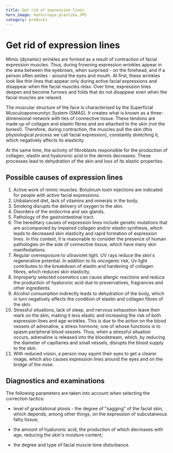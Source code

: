 ```yaml
---
title: Get rid of expression lines
hero_image: konturnaya-plastika.JPG
category: products
---
```


# Get rid of expression lines

Mimic (dynamic) wrinkles are formed as a result of contraction of facial expression muscles. Thus, during frowning expression wrinkles appear in the area between the eyebrows, when surprised - on the forehead, and if a person often smiles - around the eyes and mouth. At first, these wrinkles look like thin lines that appear only during active facial expressions and disappear when the facial muscles relax. Over time, expression lines deepen and become furrows and folds that do not disappear even when the facial muscles are relaxed.

The muscular structure of the face is characterised by the Superficial Musculoaponeurotyc System (SMAS). It creates what is known as a three-dimensional network with ties of connective tissue. These tendons are made up of collagen and elastin fibres and are attached to the skin (not the bones!). Therefore, during contraction, the muscles pull the skin (this physiological process we call facial expression), constantly stretching it, which negatively affects its elasticity.

At the same time, the activity of fibroblasts responsible for the production of collagen, elastin and hyaluronic acid in the dermis decreases. These processes lead to dehydration of the skin and loss of its elastic properties.

## Possible causes of expression lines

1. Active work of mimic muscles. Botulinum toxin injections are indicated for people with active facial expressions.
2. Unbalanced diet, lack of vitamins and minerals in the body.
3. Smoking disrupts the delivery of oxygen to the skin.
4. Disorders of the endocrine and sex glands.
5. Pathology of the gastrointestinal tract.
6. The hereditary causes of expression lines include genetic mutations that are accompanied by impaired collagen and/or elastin synthesis, which leads to decreased skin elasticity and rapid formation of expression lines. In this context, it is reasonable to consider the presence of human pathologies on the side of connective tissue, which have many skin manifestations.
7. Regular overexposure to ultraviolet light. UV rays reduce the skin's regenerative potential. In addition to its oncogenic risk, Uv light contributes to the breakdown of elastin and hardening of collagen fibres, which reduces skin elasticity.
8. Improperly selected cosmetics can cause allergic reactions and reduce the production of hyaluronic acid due to preservatives, fragrances and other ingredients.
9. Alcohol consumption indirectly leads to dehydration of the body, which in turn negatively affects the condition of elastin and collagen fibres of the skin.
10. Stressful situations, lack of sleep, and nervous exhaustion leave their mark on the skin, making it less elastic and increasing the risk of both expression lines and age wrinkles. This is due to the action on the blood vessels of adrenaline, a stress hormone, one of whose functions is to spasm peripheral blood vessels. Thus, when a stressful situation occurs, adrenaline is released into the bloodstream, which, by reducing the diameter of capillaries and small vessels, disrupts the blood supply to the skin.
11. With reduced vision, a person may squint their eyes to get a clearer image, which also causes expression lines around the eyes and on the bridge of the nose.

## Diagnostics and examinations

The following parameters are taken into account when selecting the correction tactics:

- level of gravitational ptosis - the degree of "sagging" of the facial skin, which depends, among other things, on the expression of subcutaneous fatty tissue;

- the amount of hyaluronic acid, the production of which decreases with age, reducing the skin's moisture content;

- the degree and type of facial muscle tone disturbance.
